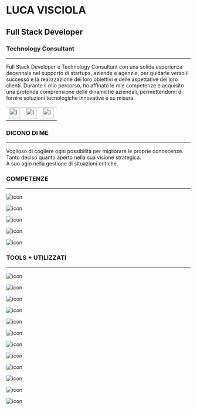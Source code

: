 ﻿LUCA VISCIOLA
=============

Full Stack Developer
--------------------

### Technology Consultant

* * *

Full Stack Developer e Technology Consultant con una solida esperienza decennale nel supporto di startups, aziende e agenzie, per guidarle verso il successo e la realizzazione dei loro obiettivi e delle aspettative dei loro clienti. Durante il mio percorso, ho affinato le mie competenze e acquisito una profonda comprensione delle dinamiche aziendali, permettendomi di fornire soluzioni tecnologiche innovative e su misura.


<table>
  <tr>
    <td><a href="mailto:info@melasistema.com"><img src="assets/svg/mail.svg" alt="icon" width="30px"></a></td>
    <td><a href="https://www.linkedin.com/in/luca-visciola/"><img src="assets/svg/linkedin.svg" alt="icon" width="30px">
    <td><a href="https://github.com/melasistema"><img src="assets/svg/github.svg" alt="icon" width="30px"></td>
  </tr>
</table>


### DICONO DI ME

* * *

Voglioso di cogliere ogni possibilità per migliorare le proprie conoscenze.  
Tanto deciso quanto aperto nella sua visione strategica.  
A suo agio nella gestione di situazioni critiche.

### COMPETENZE

* * *

![icon](assets/svg/tools/php.svg)

![icon](assets/svg/tools/mysql.svg)

![icon](assets/svg/tools/html5.svg)

![icon](assets/svg/tools/css-3.svg)

![icon](assets/svg/tools/javascript.svg)

### TOOLS + UTILIZZATI

* * *

![icon](assets/svg/tools/laravel.svg)

![icon](assets/svg/tools/shopware.svg)

![icon](assets/svg/tools/wordpress.svg)

![icon](assets/svg/tools/symfony.svg)

![icon](assets/svg/tools/vue.svg)

![icon](assets/svg/tools/nodejs.svg)

![icon](assets/svg/tools/jquery.svg)

![icon](assets/svg/tools/sass.svg)

![icon](assets/svg/tools/npm.svg)

![icon](assets/svg/tools/composer.svg)

![icon](assets/svg/tools/phpstorm.svg)

![icon](assets/svg/tools/git.svg)
